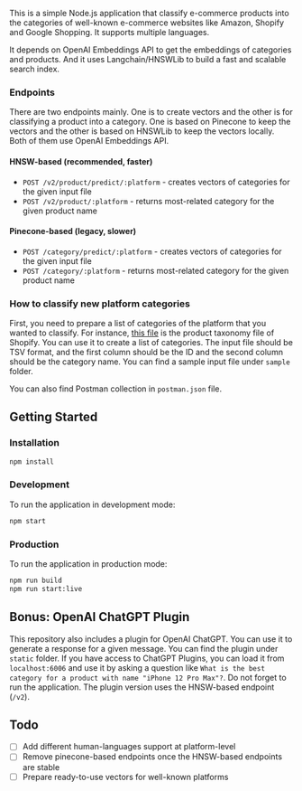 This is a simple Node.js application that classify e-commerce products into the categories of well-known e-commerce websites like Amazon, Shopify and Google Shopping. It supports multiple languages.

It depends on OpenAI Embeddings API to get the embeddings of categories and products. And it uses Langchain/HNSWLib to build a fast and scalable search index.

### Endpoints

There are two endpoints mainly. One is to create vectors and the other is for classifying a product into a category. One is based on Pinecone to keep the vectors and the other is based on HNSWLib to keep the vectors locally. Both of them use OpenAI Embeddings API.

#### HNSW-based (recommended, faster)
- `POST /v2/product/predict/:platform` - creates vectors of categories for the given input file
- `POST /v2/product/:platform` - returns most-related category for the given product name

#### Pinecone-based (legacy, slower)
- `POST /category/predict/:platform` - creates vectors of categories for the given input file
- `POST /category/:platform` - returns most-related category for the given product name

### How to classify new platform categories

First, you need to prepare a list of categories of the platform that you wanted to classify. For instance, [this file](https://help.shopify.com/txt/product_taxonomy/en.txt) is the product taxonomy file of Shopify. You can use it to create a list of categories. The input file should be TSV format, and the first column should be the ID and the second column should be the category name. You can find a sample input file under `sample` folder.

You can also find Postman collection in `postman.json` file.

## Getting Started

### Installation

```bash
npm install
```

### Development

To run the application in development mode:

```bash
npm start
```

### Production

To run the application in production mode:

```bash
npm run build
npm run start:live
```
## Bonus: OpenAI ChatGPT Plugin

This repository also includes a plugin for OpenAI ChatGPT. You can use it to generate a response for a given message. You can find the plugin under `static` folder. If you have access to ChatGPT Plugins, you can load it from `localhost:6006` and use it by asking a question like `What is the best category for a product with name "iPhone 12 Pro Max"?`. Do not forget to run the application. The plugin version uses the HNSW-based endpoint (`/v2`).

## Todo

- [ ] Add different human-languages support at platform-level
- [ ] Remove pinecone-based endpoints once the HNSW-based endpoints are stable
- [ ] Prepare ready-to-use vectors for well-known platforms
